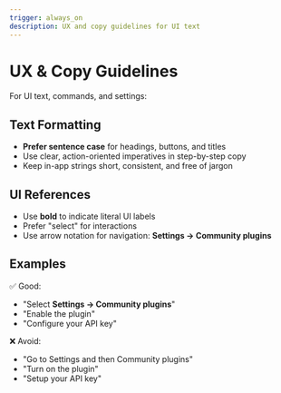 ```yaml
---
trigger: always_on
description: UX and copy guidelines for UI text
---
```


# UX & Copy Guidelines

For UI text, commands, and settings:

## Text Formatting

- **Prefer sentence case** for headings, buttons, and titles
- Use clear, action-oriented imperatives in step-by-step copy
- Keep in-app strings short, consistent, and free of jargon

## UI References

- Use **bold** to indicate literal UI labels
- Prefer "select" for interactions
- Use arrow notation for navigation: **Settings → Community plugins**

## Examples

✅ Good:
- "Select **Settings → Community plugins**"
- "Enable the plugin"
- "Configure your API key"

❌ Avoid:
- "Go to Settings and then Community plugins"
- "Turn on the plugin"
- "Setup your API key"